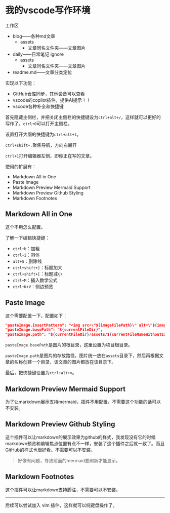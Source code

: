 # 我的vscode写作环境

工作区
- blog——各种md文章
  - assets
    - 文章同名文件夹——文章图片
- daily——日常笔记 ignore
  - assets
    - 文章同名文件夹——文章图片
- readme.md——文章分类定位


实现以下功能：
- GitHub仓库同步，其他设备可以查看
- vscode的copilot插件，提供AI提示！！
- vscode各种补全和快捷键 

首先隐藏主侧栏，并把关闭主侧栏的快捷键设为`ctrl+alt+/`，这样就可以更好的写作了。`ctrl+0`可以打开主侧栏。

设置打开大纲的快捷键为`ctrl+alt+t`。

`ctrl+shift+.`聚焦导航，方向右展开

`ctrl+1`打开编辑器左侧，即你正在写的文章。

使用的扩展有：
- Markdown All in One
- Paste Image
- Markdown Preview Mermaid Support
- Markdown Preview Github Styling
- Markdown Footnotes

## Markdown All in One
这个不用怎么配置。

了解一下编辑快捷键：
- `ctrl+b`：加粗
- `ctrl+i`：斜体
- `alt+S`：删除线
- `ctrl+shift+]`：标题加大
- `ctrl+shift+[`：标题减小
- `ctrl+M`：插入数学公式
- `ctrl+K+V`：侧边预览


## Paste Image
这个需要配置一下，配置如下：
```json
"pasteImage.insertPattern": "<img src=\"${imageFilePath}\" alt=\"${imageFileName}\" style=\"zoom:50%\" />",   // 50%缩放
"pasteImage.basePath": "${currentFileDir}",
"pasteImage.path": "${currentFileDir}/assets/${currentFileNameWithoutExt}",
```
`pasteImage.basePath`是图片的根目录，这里设置为项目根目录。

`pasteImage.path`是图片的存放路径，图片统一放在`assets`目录下，然后再根据文章的名称创建一个目录，该文章的图片都放在该目录下。


最后，把快捷键设置为`ctrl+alt+v`。

## Markdown Preview Mermaid Support
为了让markdown展示支持mermaid，插件不用配置，不需要这个功能的话可以不安装。

## Markdown Preview Github Styling
这个插件可以让markdown的展示效果为github的样式，我发现没有它的时候markdown预览和编辑焦点位置有点不一样，安装了这个插件之后就一致了。而且GitHub的样式也很好看。不需要可以不安装。

> 好像有问题，导致前面的mermaid要刷新才能显示。

## Markdown Footnotes
这个插件可以让markdown支持脚注，不需要可以不安装。

---
后续可以尝试加入 vim 插件，这样就可以纯键盘操作了。